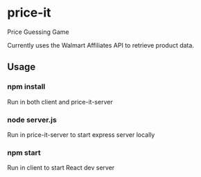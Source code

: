# price-it
Price Guessing Game

Currently uses the Walmart Affiliates API to retrieve product data.

## Usage
### npm install
Run in both client and price-it-server

### node server.js
Run in price-it-server to start express server locally

### npm start
Run in client to start React dev server
